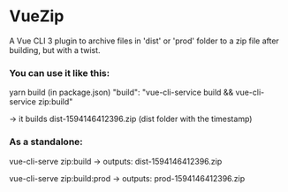 # VueZip
 A Vue CLI 3 plugin to archive files in 'dist' or 'prod' folder to a zip file after building, but with a twist.
 
### You can use it like this: 
 yarn build (in package.json) "build": "vue-cli-service build && vue-cli-service zip:build"
 
 -> it builds dist-1594146412396.zip (dist folder with the timestamp)
 
###  As a standalone:
vue-cli-serve zip:build -> outputs: dist-1594146412396.zip

vue-cli-serve zip:build:prod  -> outputs: prod-1594146412396.zip
